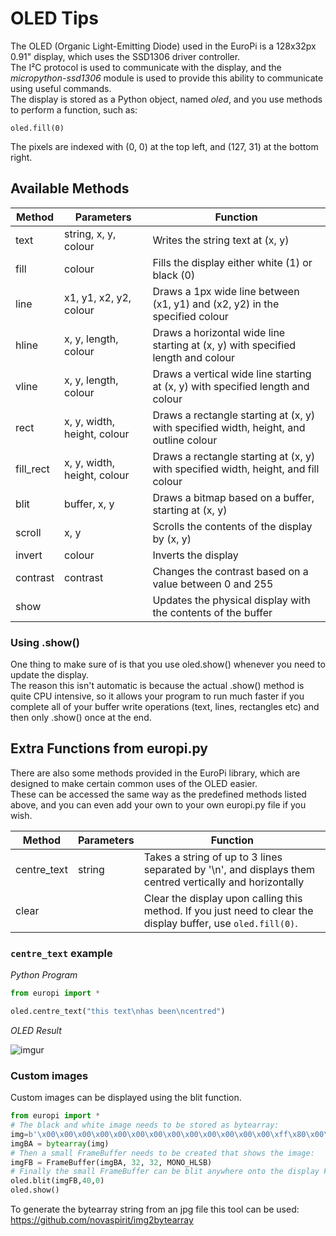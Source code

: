 # OLED Tips

The OLED (Organic Light-Emitting Diode) used in the EuroPi is a 128x32px 0.91" display, which uses the SSD1306 driver controller.  
The I²C protocol is used to communicate with the display, and the *micropython-ssd1306* module is used to provide this ability to communicate using useful commands.  
The display is stored as a Python object, named *oled*, and you use methods to perform a function, such as:
```
oled.fill(0)
```
The pixels are indexed with (0, 0) at the top left, and (127, 31) at the bottom right.

## Available Methods

| Method | Parameters | Function |
| ------ | ---------- | -------- |
|text|string, x, y, colour|Writes the string text at (x, y)|
|fill|colour|Fills the display either white (1) or black (0)|
|line|x1, y1, x2, y2, colour|Draws a 1px wide line between (x1, y1) and (x2, y2) in the specified colour|
|hline|x, y, length, colour|Draws a horizontal wide line starting at (x, y) with specified length and colour|
|vline|x, y, length, colour|Draws a vertical wide line starting at (x, y) with specified length and colour|
|rect|x, y, width, height, colour|Draws a rectangle starting at (x, y) with specified width, height, and outline colour|
|fill_rect|x, y, width, height, colour|Draws a rectangle starting at (x, y) with specified width, height, and fill colour|
|blit|buffer, x, y|Draws a bitmap based on a buffer, starting at (x, y)
|scroll|x, y|Scrolls the contents of the display by (x, y)
|invert|colour|Inverts the display
|contrast|contrast|Changes the contrast based on a value between 0 and 255
|show||Updates the physical display with the contents of the buffer

### Using .show()
One thing to make sure of is that you use oled.show() whenever you need to update the display.  
The reason this isn't automatic is because the actual .show() method is quite CPU intensive, so it allows your program to run much faster if you complete all of your buffer write operations (text, lines, rectangles etc) and then only .show() once at the end.

## Extra Functions from europi.py

There are also some methods provided in the EuroPi library, which are designed to make certain common uses of the OLED easier.  
These can be accessed the same way as the predefined methods listed above, and you can even add your own to your own europi.py file if you wish.

| Method | Parameters | Function |
| ------ | ---------- | -------- |
|centre_text|string|Takes a string of up to 3 lines separated by '\n', and displays them centred vertically and horizontally|
|clear||Clear the display upon calling this method. If you just need to clear the display buffer, use `oled.fill(0)`.

### `centre_text` example

*Python Program*

```python
from europi import *

oled.centre_text("this text\nhas been\ncentred")
```

*OLED Result*

![imgur](https://i.imgur.com/Elljlt1.jpg)

### Custom images

  Custom images can be displayed using the blit function.
 ```python
from europi import *
# The black and white image needs to be stored as bytearray:
img=b'\x00\x00\x00\x00\x00\x00\x00\x00\x00\x00\x00\x00\x00\xff\x80\x00\x00~\x00\x00\x00<\x00\x00\x00<\x00\x00\x00<\x00\x00\x00>\x00\x00\x00>\x00\x00>>\x00\x00>>\x00\x00>?\x80\x00\x1d\xff\xff\xc0?\xff\xff\xfc\xff\xff\x80\x7f\xff\xff\x80\x7f?\xff\xff\xfc\x1d\xff\xff\xc0>?\x80\x00>>\x00\x00>>\x00\x00\x00>\x00\x00\x00>\x00\x00\x00<\x00\x00\x00<\x00\x00\x00<\x00\x00\x00~\x00\x00\x00\xff\x80\x00\x00\x00\x00\x00\x00\x00\x00\x00\x00\x00\x00\x00'
imgBA = bytearray(img)
# Then a small FrameBuffer needs to be created that shows the image:
imgFB = FrameBuffer(imgBA, 32, 32, MONO_HLSB)
# Finally the small FrameBuffer can be blit anywhere onto the display FrameBuffer
oled.blit(imgFB,40,0)
oled.show()
```
To generate the bytearray string from an jpg file this tool can be used:
https://github.com/novaspirit/img2bytearray
